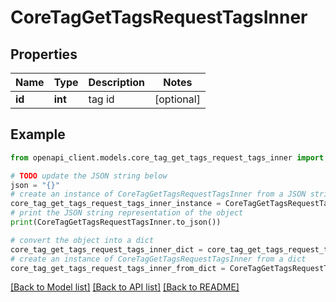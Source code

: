 # CoreTagGetTagsRequestTagsInner


## Properties

Name | Type | Description | Notes
------------ | ------------- | ------------- | -------------
**id** | **int** | tag id | [optional] 

## Example

```python
from openapi_client.models.core_tag_get_tags_request_tags_inner import CoreTagGetTagsRequestTagsInner

# TODO update the JSON string below
json = "{}"
# create an instance of CoreTagGetTagsRequestTagsInner from a JSON string
core_tag_get_tags_request_tags_inner_instance = CoreTagGetTagsRequestTagsInner.from_json(json)
# print the JSON string representation of the object
print(CoreTagGetTagsRequestTagsInner.to_json())

# convert the object into a dict
core_tag_get_tags_request_tags_inner_dict = core_tag_get_tags_request_tags_inner_instance.to_dict()
# create an instance of CoreTagGetTagsRequestTagsInner from a dict
core_tag_get_tags_request_tags_inner_from_dict = CoreTagGetTagsRequestTagsInner.from_dict(core_tag_get_tags_request_tags_inner_dict)
```
[[Back to Model list]](../README.md#documentation-for-models) [[Back to API list]](../README.md#documentation-for-api-endpoints) [[Back to README]](../README.md)


